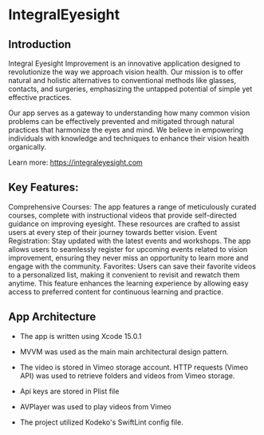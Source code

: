 # IntegralEyesight


## Introduction

Integral Eyesight Improvement is an innovative application designed to revolutionize the way we approach vision health. Our mission is to offer natural and holistic alternatives to conventional methods like glasses, contacts, and surgeries, emphasizing the untapped potential of simple yet effective practices.

Our app serves as a gateway to understanding how many common vision problems can be effectively prevented and mitigated through natural practices that harmonize the eyes and mind. We believe in empowering individuals with knowledge and techniques to enhance their vision health organically.

Learn more: https://integraleyesight.com

## Key Features:
Comprehensive Courses: The app features a range of meticulously curated courses, complete with instructional videos that provide self-directed guidance on improving eyesight. These resources are crafted to assist users at every step of their journey towards better vision.
Event Registration: Stay updated with the latest events and workshops. The app allows users to seamlessly register for upcoming events related to vision improvement, ensuring they never miss an opportunity to learn more and engage with the community.
Favorites: Users can save their favorite videos to a personalized list, making it convenient to revisit and rewatch them anytime. This feature enhances the learning experience by allowing easy access to preferred content for continuous learning and practice.


## App Architecture

- The app is written using Xcode 15.0.1 

- MVVM was used as the main main architectural design pattern.
- The video is stored in Vimeo storage account. HTTP requests (Vimeo API) was used to retrieve folders and videos from Vimeo storage.
- Api keys are stored in Plist file
- AVPlayer was used to play videos from Vimeo
- The project utilized Kodeko's SwiftLint config file.
